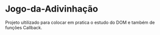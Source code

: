 # Jogo-da-Adivinhação
Projeto ultilizado para colocar em pratica o estudo do DOM e também de funções Callback.
